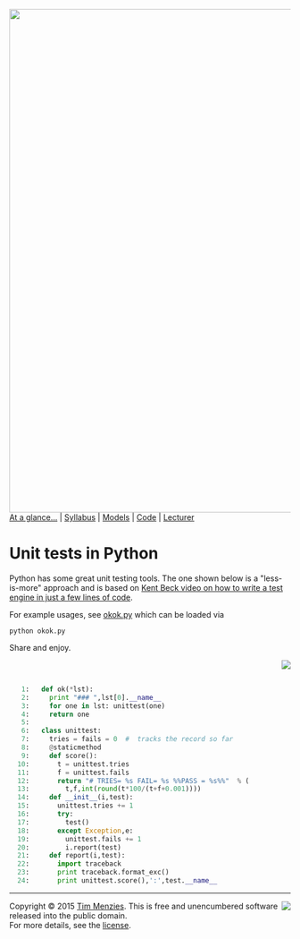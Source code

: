 [<img width=900 src="https://raw.githubusercontent.com/txt/mase/master/img/banner1.png">](https://github.com/txt/mase/blob/master/README.md)   
[At a glance...](https://github.com/txt/mase/blob/master/OVERVIEW.md) |
[Syllabus](https://github.com/txt/mase/blob/master/SYLLABUS.md) |
[Models](https://github.com/txt/mase/blob/master/MODELS.md) |
[Code](https://github.com/txt/mase/tree/master/src) |
[Lecturer](http://menzies.us) 



# Unit tests in Python

Python has some great unit testing tools. The one
shown below is a "less-is-more" approach and is
based on [Kent Beck video on how to write a test engine in just a 
few lines of code](https://www.youtube.com/watch?v=nIonZ6-4nuU).

For example usages, see [okok.py](okok.md) which can be loaded via

```
python okok.py
```

Share and enjoy.

<a href="ok.py#L19-L41"><img align=right src="http://www.hungarianreference.com/i/arrow_out.gif"></a><br clear=all>
```python

   1:   def ok(*lst):
   2:     print "### ",lst[0].__name__
   3:     for one in lst: unittest(one)
   4:     return one
   5:   
   6:   class unittest:
   7:     tries = fails = 0  #  tracks the record so far
   8:     @staticmethod
   9:     def score():
  10:       t = unittest.tries
  11:       f = unittest.fails
  12:       return "# TRIES= %s FAIL= %s %%PASS = %s%%"  % (
  13:         t,f,int(round(t*100/(t+f+0.001))))
  14:     def __init__(i,test):
  15:       unittest.tries += 1
  16:       try:
  17:         test()
  18:       except Exception,e:
  19:         unittest.fails += 1
  20:         i.report(test)
  21:     def report(i,test):
  22:       import traceback
  23:       print traceback.format_exc()
  24:       print unittest.score(),':',test.__name__
```


_________

<img align=right src="https://raw.githubusercontent.com/txt/mase/master/img/pd-icon.png">Copyright © 2015 [Tim Menzies](http://menzies.us).
This is free and unencumbered software released into the public domain.   
For more details, see the [license](https://github.com/txt/mase/blob/master/LICENSE.md).

